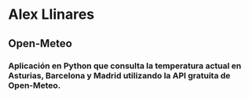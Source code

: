 <h1>Alex Llinares </h1>
<h2>Open-Meteo</h2>
<h3><b>Aplicación en Python que consulta la temperatura actual en Asturias, Barcelona y Madrid utilizando la API gratuita de Open-Meteo.</b></h3>
